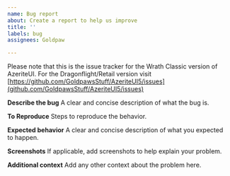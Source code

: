 ```yaml
---
name: Bug report
about: Create a report to help us improve
title: ''
labels: bug
assignees: Goldpaw

---
```


Please note that this is the issue tracker for the Wrath Classic version of AzeriteUI. For the Dragonflight/Retail version visit [https://github.com/GoldpawsStuff/AzeriteUI5/issues](github.com/GoldpawsStuff/AzeriteUI5/issues)

**Describe the bug**
A clear and concise description of what the bug is.

**To Reproduce**
Steps to reproduce the behavior.

**Expected behavior**
A clear and concise description of what you expected to happen.

**Screenshots**
If applicable, add screenshots to help explain your problem.

**Additional context**
Add any other context about the problem here.
